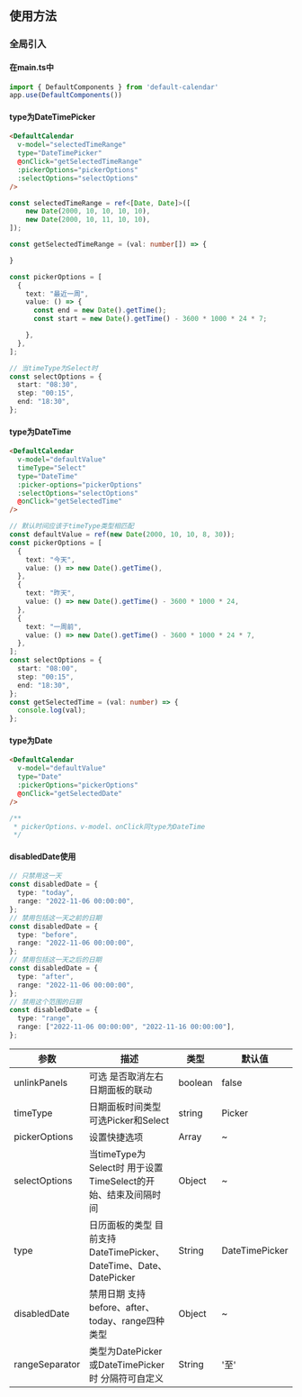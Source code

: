 ## 使用方法

### 全局引入

#### 在main.ts中
```typescript
import { DefaultComponents } from 'default-calendar'
app.use(DefaultComponents())
```

#### type为DateTimePicker
```html
<DefaultCalendar 
  v-model="selectedTimeRange"
  type="DateTimePicker"
  @onClick="getSelectedTimeRange"
  :pickerOptions="pickerOptions"
  :selectOptions="selectOptions"
/>
```

```typescript
const selectedTimeRange = ref<[Date, Date]>([
	new Date(2000, 10, 10, 10, 10),
	new Date(2000, 10, 11, 10, 10),
]);

const getSelectedTimeRange = (val: number[]) => {

}

const pickerOptions = [
  {
    text: "最近一周",
    value: () => {
      const end = new Date().getTime();
      const start = new Date().getTime() - 3600 * 1000 * 24 * 7;

    },
  },
];

// 当timeType为Select时 
const selectOptions = {
  start: "08:30",
  step: "00:15",
  end: "18:30",
};
```
#### type为DateTime
```html
<DefaultCalendar
  v-model="defaultValue"
  timeType="Select"
  type="DateTime"
  :picker-options="pickerOptions"
  :selectOptions="selectOptions"
  @onClick="getSelectedTime"
/>
```
```typescript
// 默认时间应该于timeType类型相匹配
const defaultValue = ref(new Date(2000, 10, 10, 8, 30));
const pickerOptions = [
  {
    text: "今天",
    value: () => new Date().getTime(),
  },
  {
    text: "昨天",
    value: () => new Date().getTime() - 3600 * 1000 * 24,
  },
  {
    text: "一周前",
    value: () => new Date().getTime() - 3600 * 1000 * 24 * 7,
  },
];
const selectOptions = {
  start: "08:00",
  step: "00:15",
  end: "18:30",
};
const getSelectedTime = (val: number) => {
  console.log(val);
};
```
#### type为Date
```html
<DefaultCalendar
  v-model="defaultValue"
  type="Date"
  :pickerOptions="pickerOptions"
  @onClick="getSelectedDate"
/>
```
```typescript
/**
 * pickerOptions、v-model、onClick同type为DateTime
 */
```
#### disabledDate使用
```typescript
// 只禁用这一天
const disabledDate = {
  type: "today",
  range: "2022-11-06 00:00:00",
};
// 禁用包括这一天之前的日期
const disabledDate = {
  type: "before",
  range: "2022-11-06 00:00:00",
};
// 禁用包括这一天之后的日期
const disabledDate = {
  type: "after",
  range: "2022-11-06 00:00:00",
};
// 禁用这个范围的日期
const disabledDate = {
  type: "range",
  range: ["2022-11-06 00:00:00", "2022-11-16 00:00:00"],
};
```


| 参数             | 描述                                                                          | 类型      | 默认值           |
| --------------- | ----------------------------------------------------------------------------- | --------  | --------------- |
| unlinkPanels    | 可选 是否取消左右 日期面板的联动                                                  | boolean   |  false          |
| timeType        | 日期面板时间类型 可选Picker和Select                                              | string    |  Picker         |
| pickerOptions   | 设置快捷选项                                                                    | Array     |    ~            |
| selectOptions   | 当timeType为Select时 用于设置TimeSelect的开始、结束及间隔时间                      | Object    |    ~            |
| type            | 日历面板的类型 目前支持DateTimePicker、DateTime、Date、DatePicker                 | String    |  DateTimePicker |
| disabledDate    | 禁用日期 支持 before、after、today、range四种类型                                 | Object    |    ~            |
| rangeSeparator  | 类型为DatePicker或DateTimePicker时 分隔符可自定义                                | String    |    '至'          |